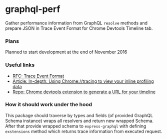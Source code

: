 # graphql-perf
Gather performance information from GraphQL `resolve` methods and prepare JSON in Trace Event Format for Chrome Devtools Timeline tab.

### Plans
Planned to start development at the end of November 2016

### Useful links
- [RFC: Trace Event Format](https://docs.google.com/document/d/1CvAClvFfyA5R-PhYUmn5OOQtYMH4h6I0nSsKchNAySU/edit#heading=h.yr4qxyxotyw)
- [Article: In-depth: Using Chrome://tracing to view your inline profiling data](http://www.gamasutra.com/view/news/176420/Indepth_Using_Chrometracing_to_view_your_inline_profiling_data.php)
- [Repo: Chrome devtools extension to generate a URL for your timeline](https://github.com/ChromeDevTools/timeline-url)

### How it should work under the hood
This package should traverse by types and fields (of provided GraphQL Schema instance) wraps all resolvers and return new wrapped Schema. After that provide wrapped schema to `express-graphql` with defining `exstensions` method which returns trace information from executed request.
